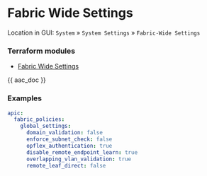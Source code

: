 # Fabric Wide Settings

Location in GUI:
`System` » `System Settings` » `Fabric-Wide Settings`

### Terraform modules

* [Fabric Wide Settings](https://registry.terraform.io/modules/netascode/fabric-wide-settings/aci/latest)

{{ aac_doc }}

### Examples

```yaml
apic:
  fabric_policies:
    global_settings:
      domain_validation: false
      enforce_subnet_check: false
      opflex_authentication: true
      disable_remote_endpoint_learn: true
      overlapping_vlan_validation: true
      remote_leaf_direct: false

```

